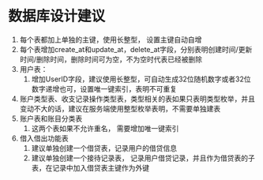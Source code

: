 # 数据库设计建议

1. 每个表都加上单独的主键，使用长整型， 设置主键自动自增
2. 每个表增加create_at和update_at，delete_at字段，分别表明创建时间/更新时间/删除时间，删除时间可为空，不为空时代表已经被删除
3. 用户表：
    1. 增加UserID字段，建议使用长整型，可自动生成32位随机数字或者32位数字递增也可，设置唯一键索引，表明不可重复
4. 账户类型表、收支记录操作类型表，类型相关的表如果只表明类型枚举，并且变动不大的话，建议在服务端使用整型枚举表明，不需要单独建表
5. 账户表和账目分类表
    1. 这两个表如果不允许重名， 需要增加唯一键索引
6. 借入借出功能表
    1. 建议单独创建一个借贷表，记录用户的借贷信息
    2. 建议单独创建一个接待记录表， 记录用户借贷记录，并且作为借贷表的子表，在记录中加入借贷表主键作为外键

